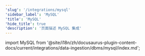 ```yaml
---
'slug': '/integrations/mysql'
'sidebar_label': 'MySQL'
'title': 'MySQL'
'hide_title': true
'description': '页面描述 MySQL 集成'
---
```


import MySQL from '@site/i18n/zh/docusaurus-plugin-content-docs/current/integrations/data-ingestion/dbms/mysql/index.md';

<MySQL/>
